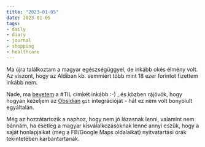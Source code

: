 ```yaml
---
title: "2023-01-05"
date: 2023-01-05
tags:
- daily
- diary
- journal
- shopping
- healthcare
---
```


Ma újra találkoztam a magyar egészségüggyel, de inkább okés élmény volt. Az viszont, hogy az Aldiban kb. semmiért több mint 18 ezer forintot fizettem inkább nem.

Nade, ma [bevetem](/notes/TIL_powershell_df) a #TIL címkét inkább :-) , és közben rájövök, hogy hogyan kezeljem az [Obsidian](https://obsidian.md) `git` integrációját - hát ez nem volt bonyolult egyáltalán.

Még az hozzátartozik a naphoz, hogy nem jó lázasnak lenni, valamint nem bánnám, ha esetleg a magyar kisválalkozásoknak lenne annyi eszük, hogy a saját honlapjaikat (meg a FB/Google Maps oldalaikat) nyitvatartási órák tekintetében karbantartanák.
